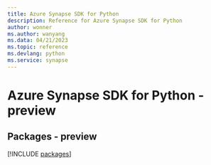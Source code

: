 ```yaml
---
title: Azure Synapse SDK for Python
description: Reference for Azure Synapse SDK for Python
author: wonner
ms.author: wanyang
ms.data: 04/21/2023
ms.topic: reference
ms.devlang: python
ms.service: synapse
---
```

# Azure Synapse SDK for Python - preview
## Packages - preview
[!INCLUDE [packages](synapse-index.md)]